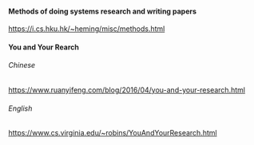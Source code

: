#### Methods of doing systems research and writing papers
https://i.cs.hku.hk/~heming/misc/methods.html
#### You and Your Rearch
###### Chinese
https://www.ruanyifeng.com/blog/2016/04/you-and-your-research.html
###### English
https://www.cs.virginia.edu/~robins/YouAndYourResearch.html
